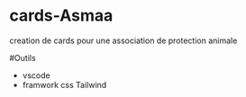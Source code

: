 # cards-Asmaa
creation de cards pour une association de protection animale

#Outils
- vscode
- framwork css Tailwind
